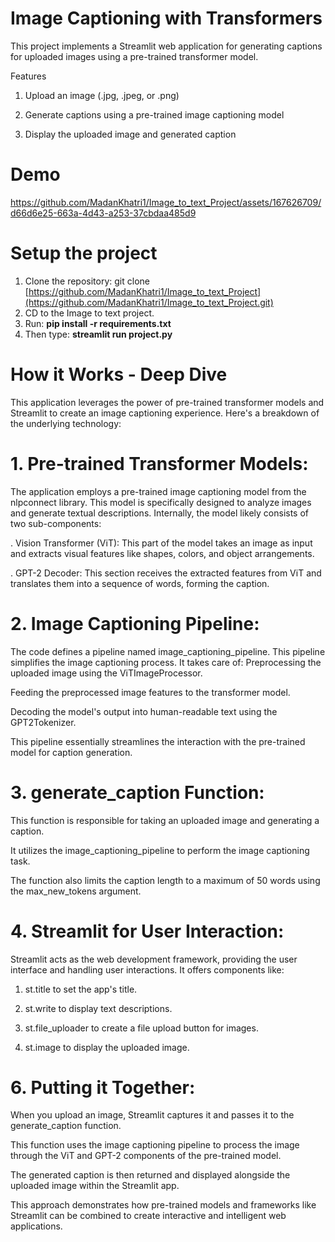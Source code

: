 # Image Captioning with Transformers
This project implements a Streamlit web application for generating captions for uploaded images using a pre-trained transformer model.

Features
  1. Upload an image (.jpg, .jpeg, or .png)
  
  2. Generate captions using a pre-trained image captioning model
  
  3. Display the uploaded image and generated caption


# Demo

https://github.com/MadanKhatri1/Image_to_text_Project/assets/167626709/d66d6e25-663a-4d43-a253-37cbdaa485d9


# Setup the project
  1. Clone the repository: git clone [https://github.com/MadanKhatri1/Image_to_text_Project](https://github.com/MadanKhatri1/Image_to_text_Project.git)
  2. CD to the Image to text project.
  3. Run: **pip install -r requirements.txt**
  4. Then type: **streamlit run project.py**


# How it Works - Deep Dive

This application leverages the power of pre-trained transformer models and Streamlit to create an image captioning experience. Here's a breakdown of the underlying technology:

# 1. Pre-trained Transformer Models:

The application employs a pre-trained image captioning model from the nlpconnect library. This model is specifically designed to analyze images and generate textual descriptions.
Internally, the model likely consists of two sub-components:

  . Vision Transformer (ViT): This part of the model takes an image as input and extracts visual features like shapes, colors, and object arrangements.
  
  . GPT-2 Decoder: This section receives the extracted features from ViT and translates them into a sequence of words, forming the caption.

       
# 2. Image Captioning Pipeline:

The code defines a pipeline named image_captioning_pipeline. This pipeline simplifies the image captioning process. It takes care of:
  Preprocessing the uploaded image using the ViTImageProcessor.
  
  Feeding the preprocessed image features to the transformer model.
  
  Decoding the model's output into human-readable text using the GPT2Tokenizer.
  
  This pipeline essentially streamlines the interaction with the pre-trained model for caption generation.

# 3. generate_caption Function:
   
  This function is responsible for taking an uploaded image and generating a caption.
  
  It utilizes the image_captioning_pipeline to perform the image captioning task.
  
  The function also limits the caption length to a maximum of 50 words using the max_new_tokens argument.

# 4. Streamlit for User Interaction:

  Streamlit acts as the web development framework, providing the user interface and handling user interactions.
  It offers components like:
  
  1. st.title to set the app's title.

  2. st.write to display text descriptions.
   
  3. st.file_uploader to create a file upload button for images.
   
  4. st.image to display the uploaded image.



# 6. Putting it Together:
  When you upload an image, Streamlit captures it and passes it to the generate_caption function.

  This function uses the image captioning pipeline to process the image through the ViT and GPT-2 components of the pre-trained model.
  
  The generated caption is then returned and displayed alongside the uploaded image within the Streamlit app.
  
  This approach demonstrates how pre-trained models and frameworks like Streamlit can be combined to create interactive and intelligent web applications.

